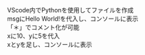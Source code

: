 VScode内でPythonを使用してファイルを作成  
msgにHello World!を代入し、コンソールに表示  
「＊」でコメント化が可能  
xに10、yに5を代入  
xとyを足し、コンソールに表示

